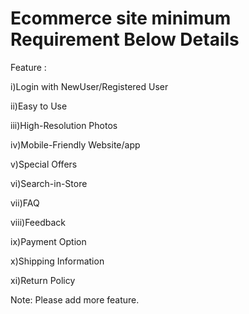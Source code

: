 
# Ecommerce site minimum Requirement Below Details

Feature :

i)Login with NewUser/Registered User		

ii)Easy to Use                       

iii)High-Resolution Photos

iv)Mobile-Friendly Website/app

v)Special Offers

vi)Search-in-Store

vii)FAQ

viii)Feedback

ix)Payment Option

x)Shipping Information

xi)Return Policy

Note: Please add more feature.
